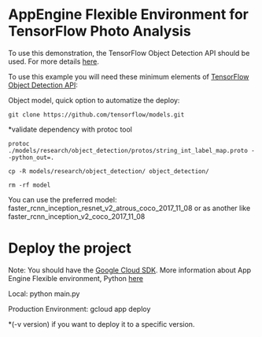 # AppEngine Flexible Environment for TensorFlow Photo Analysis

To use this demonstration, the TensorFlow Object Detection API should be used. For more details [here](https://github.com/tensorflow/models/tree/master/object_detection).

To use this example you will need these minimum elements of [TensorFlow Object Detection API](https://github.com/tensorflow/models/tree/master/object_detection):

Object model, quick option to automatize the deploy:

``` 
git clone https://github.com/tensorflow/models.git
```
*validate dependency with protoc tool

```
protoc ./models/research/object_detection/protos/string_int_label_map.proto --python_out=.
```

```
cp -R models/research/object_detection/ object_detection/
```
```
rm -rf model
```

You can use the preferred model: faster_rcnn_inception_resnet_v2_atrous_coco_2017_11_08 or as another like faster_rcnn_inception_v2_coco_2017_11_08


# Deploy the project

Note: You should have the [Google Cloud SDK](https://cloud.google.com/sdk/docs/). More information about App Engine Flexible environment, Python [here](https://cloud.google.com/appengine/docs/flexible/python/quickstart)

Local:
python main.py

Production Environment:
gcloud app deploy 

*(-v version) if you want to deploy it to a specific version.
